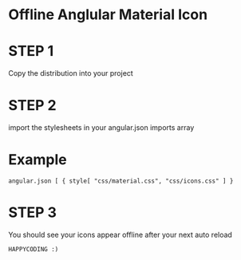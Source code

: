 # Offline Anglular Material Icon

# STEP 1
Copy the distribution into your project

# STEP 2
import the stylesheets in your angular.json imports array

# Example
`angular.json [
		{
	 		style[
				"css/material.css", "css/icons.css"
	 		]
		} `

# STEP 3
You should see your icons appear offline after your next auto reload

`HAPPYCODING :)`
